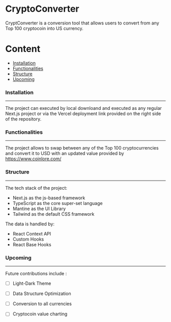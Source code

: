# CryptoConverter

CryptConverter is a conversion tool that allows users to convert from any Top 100 cryptocoin into US currency.

Content
=========

 * [Installation](#installation)
 * [Functionalities](#functionalities)
 * [Structure](#structure)
 * [Upcoming](#upcoming)


### Installation
---

The project can executed by local downloand and executed as any regular Next.js project or via the Vercel deployment link provided on the right side of the repository.



### Functionalities
---

The project allows to swap between any of the Top 100 cryptocurrencies and convert it to USD with an updated value provided by https://www.coinlore.com/


### Structure
---

The tech stack of the project:

 - Next.js as the js-based framework
 - TypeScript as the core super-set language
 - Mantine as the UI Library
 - Tailwind as the default CSS framework 


The data is handled by:

 - React Context API
 - Custom Hooks 
 - React Base Hooks


### Upcoming
---

Future contributions include :
 
 - [ ] Light-Dark Theme
 - [ ] Data Structure Optimization
 - [ ] Conversion to all currencies
 - [ ] Cryptocoin value charting  

